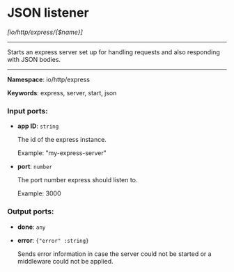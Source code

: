 # JSON listener

_[io/http/express/{$name}]_

---

Starts an express server set up for handling requests and also responding with JSON bodies.

---

__Namespace__: io/http/express

__Keywords__: express, server, start, json

### Input ports:

* __app ID__: ` string `

    The id of the express instance.
    
    Example: 
    "my-express-server"


* __port__: ` number `

    The port number express should listen to.
    
    Example: 
    3000

### Output ports:

* __done__: ` any `


* __error__: ` {"error" :string} `

    Sends error information in case the server could not be started or a middleware could not be applied.


